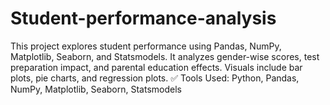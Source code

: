 # Student-performance-analysis
This project explores student performance using Pandas, NumPy, Matplotlib, Seaborn, and Statsmodels. It analyzes gender-wise scores, test preparation impact, and parental education effects. Visuals include bar plots, pie charts, and regression plots.  ✅ Tools Used: Python, Pandas, NumPy, Matplotlib, Seaborn, Statsmodels 
